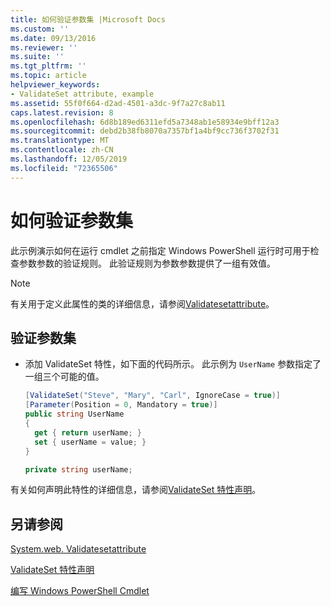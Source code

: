 ```yaml
---
title: 如何验证参数集 |Microsoft Docs
ms.custom: ''
ms.date: 09/13/2016
ms.reviewer: ''
ms.suite: ''
ms.tgt_pltfrm: ''
ms.topic: article
helpviewer_keywords:
- ValidateSet attribute, example
ms.assetid: 55f0f664-d2ad-4501-a3dc-9f7a27c8ab11
caps.latest.revision: 8
ms.openlocfilehash: 6d8b189ed6311efd5a7348ab1e58934e9bff12a3
ms.sourcegitcommit: debd2b38fb8070a7357bf1a4bf9cc736f3702f31
ms.translationtype: MT
ms.contentlocale: zh-CN
ms.lasthandoff: 12/05/2019
ms.locfileid: "72365506"
---
```

# <a name="how-to-validate-an-argument-set"></a>如何验证参数集

此示例演示如何在运行 cmdlet 之前指定 Windows PowerShell 运行时可用于检查参数参数的验证规则。 此验证规则为参数参数提供了一组有效值。

> [!NOTE]
> 有关用于定义此属性的类的详细信息，请参阅[Validatesetattribute](/dotnet/api/System.Management.Automation.ValidateSetAttribute)。

## <a name="to-validate-an-argument-set"></a>验证参数集

- 添加 ValidateSet 特性，如下面的代码所示。 此示例为 `UserName` 参数指定了一组三个可能的值。

    ```csharp
    [ValidateSet("Steve", "Mary", "Carl", IgnoreCase = true)]
    [Parameter(Position = 0, Mandatory = true)]
    public string UserName
    {
      get { return userName; }
      set { userName = value; }
    }

    private string userName;
    ```

有关如何声明此特性的详细信息，请参阅[ValidateSet 特性声明](./validateset-attribute-declaration.md)。

## <a name="see-also"></a>另请参阅

[System.web. Validatesetattribute](/dotnet/api/System.Management.Automation.ValidateSetAttribute)

[ValidateSet 特性声明](./validateset-attribute-declaration.md)

[编写 Windows PowerShell Cmdlet](./writing-a-windows-powershell-cmdlet.md)
